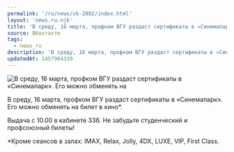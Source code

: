```yaml
---
permalink: '/ru/news/vk-2882/index.html'
layout: 'news.ru.njk'
title: 'В среду, 16 марта, профком ВГУ раздаст сертификаты в «Синемапарк».'
source: ВКонтакте
tags:
  - news_ru
description: 'В среду, 16 марта, профком ВГУ раздаст сертификаты в «Синемапарк».'
updatedAt: 1457964339
---
```

![В среду, 16 марта, профком ВГУ раздаст сертификаты в «Синемапарк». Его можно обменять на](https://sun9-53.userapi.com/impf/c629309/v629309484/57a0f/mBWA2toIBmY.jpg?size=501x403&quality=96&proxy=1&sign=ddb953b0a7de3bc25e069471232db28f&c_uniq_tag=iVsXAaBRxk1rOsjh8uS-_2pqKakL3IXlgD7JGmMQ_vU&type=album)

В среду, 16 марта, профком ВГУ раздаст сертификаты в «Синемапарк». Его можно обменять на билет в кино*.

Выдача с 10.00 в кабинете 336. Не забудьте студенческий и профсоюзный билеты!

*Кроме сеансов в залах: IMAX, Relax, Jolly, 4DX, LUXE, VIP, First Class.
